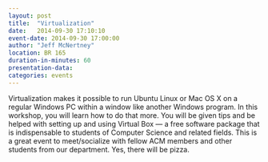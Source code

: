 ```yaml
---
layout: post
title:  "Virtualization"
date:   2014-09-30 17:10:10
event-date: 2014-09-30 17:00:00
author: "Jeff McNertney"
location: BR 165
duration-in-minutes: 60
presentation-data: 
categories: events
---
```


Virtualization makes it possible to run Ubuntu Linux or Mac OS X on a regular
Windows PC within a window like another Windows program. In this workshop, you
will learn how to do that more. You will be given tips and be helped with
setting up and using Virtual Box — a free software package that is
indispensable to students of Computer Science and related fields.  This is a
great event to meet/socialize with fellow ACM members and other students from
our department. Yes, there will be pizza.
